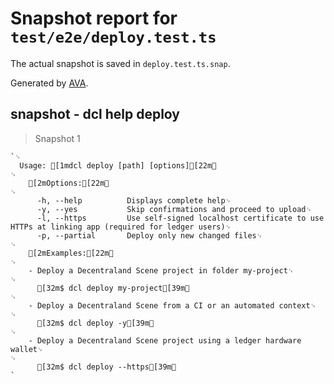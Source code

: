 # Snapshot report for `test/e2e/deploy.test.ts`

The actual snapshot is saved in `deploy.test.ts.snap`.

Generated by [AVA](https://ava.li).

## snapshot - dcl help deploy

> Snapshot 1

    `␊
      Usage: [1mdcl deploy [path] [options][22m␊
    ␊
        [2mOptions:[22m␊
    ␊
          -h, --help          Displays complete help␊
          -y, --yes           Skip confirmations and proceed to upload␊
          -l, --https         Use self-signed localhost certificate to use HTTPs at linking app (required for ledger users)␊
          -p, --partial       Deploy only new changed files␊
    ␊
        [2mExamples:[22m␊
    ␊
        - Deploy a Decentraland Scene project in folder my-project␊
    ␊
          [32m$ dcl deploy my-project[39m␊
    ␊
        - Deploy a Decentraland Scene from a CI or an automated context␊
    ␊
          [32m$ dcl deploy -y[39m␊
    ␊
        - Deploy a Decentraland Scene project using a ledger hardware wallet␊
    ␊
          [32m$ dcl deploy --https[39m␊
    `

